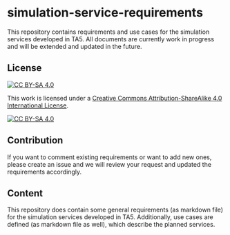 # simulation-service-requirements
This repository contains requirements and use cases for the simulation services developed in TA5.
All documents are currently work in progress and will be extended and updated in the future.

## License
[![CC BY-SA 4.0][cc-by-sa-shield]][cc-by-sa]

This work is licensed under a
[Creative Commons Attribution-ShareAlike 4.0 International License][cc-by-sa].

[![CC BY-SA 4.0][cc-by-sa-image]][cc-by-sa]

[cc-by-sa]: http://creativecommons.org/licenses/by-sa/4.0/
[cc-by-sa-image]: https://licensebuttons.net/l/by-sa/4.0/88x31.png
[cc-by-sa-shield]: https://img.shields.io/badge/License-CC%20BY--SA%204.0-lightgrey.svg

## Contribution
If you want to comment existing requirements or want to add new ones, please create an issue and we will review your request and updated the requirements accordingly.

## Content
This repository does contain some general requirements (as markdown file) for the simulation services developed in TA5.
Additionally, use cases are defined (as markdown file as well), which describe the planned services.
